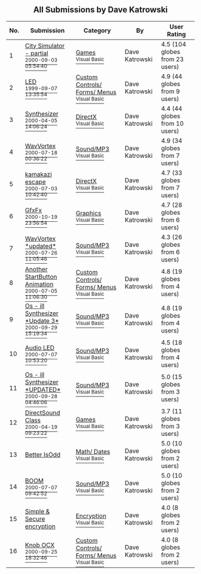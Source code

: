 ﻿<div align="center">

## All Submissions by Dave Katrowski

</div>

No.  | Submission | Category | By   | User Rating
---- | ---------- | -------- | ---- | -----------
1 | [City Simulator \- partial<br /><sup>2000-09-03 05:54:40</sup>](https://github.com/Planet-Source-Code/dave-katrowski-city-simulator-partial__1-11216) | [Games<br /><sup>Visual Basic</sup>](../ByCategory/games__1-38.md) | Dave Katrowski | 4.5 (104 globes from 23 users)
2 | [LED<br /><sup>1999-09-07 13:35:54</sup>](https://github.com/Planet-Source-Code/dave-katrowski-led__1-9237) | [Custom Controls/ Forms/  Menus<br /><sup>Visual Basic</sup>](../ByCategory/custom-controls-forms-menus__1-4.md) | Dave Katrowski | 4.9 (44 globes from 9 users)
3 | [Synthesizer<br /><sup>2000-04-05 14:06:24</sup>](https://github.com/Planet-Source-Code/dave-katrowski-synthesizer__1-7052) | [DirectX<br /><sup>Visual Basic</sup>](../ByCategory/directx__1-44.md) | Dave Katrowski | 4.4 (44 globes from 10 users)
4 | [WavVortex<br /><sup>2000-07-18 00:36:22</sup>](https://github.com/Planet-Source-Code/dave-katrowski-wavvortex__1-9850) | [Sound/MP3<br /><sup>Visual Basic</sup>](../ByCategory/sound-mp3__1-45.md) | Dave Katrowski | 4.9 (34 globes from 7 users)
5 | [kamakazi escape<br /><sup>2000-07-03 10:42:40</sup>](https://github.com/Planet-Source-Code/dave-katrowski-kamakazi-escape__1-9473) | [DirectX<br /><sup>Visual Basic</sup>](../ByCategory/directx__1-44.md) | Dave Katrowski | 4.7 (33 globes from 7 users)
6 | [GfxFx<br /><sup>2000-10-19 23:56:54</sup>](https://github.com/Planet-Source-Code/dave-katrowski-gfxfx__1-12183) | [Graphics<br /><sup>Visual Basic</sup>](../ByCategory/graphics__1-46.md) | Dave Katrowski | 4.7 (28 globes from 6 users)
7 | [WavVortex \*updated\*<br /><sup>2000-07-26 11:05:46</sup>](https://github.com/Planet-Source-Code/dave-katrowski-wavvortex-updated__1-10111) | [Sound/MP3<br /><sup>Visual Basic</sup>](../ByCategory/sound-mp3__1-45.md) | Dave Katrowski | 4.3 (26 globes from 6 users)
8 | [Another StartButton Animation<br /><sup>2000-07-05 11:06:30</sup>](https://github.com/Planet-Source-Code/dave-katrowski-another-startbutton-animation__1-9519) | [Custom Controls/ Forms/  Menus<br /><sup>Visual Basic</sup>](../ByCategory/custom-controls-forms-menus__1-4.md) | Dave Katrowski | 4.8 (19 globes from 4 users)
9 | [Os \- ill Synthesizer \*Update 3\*<br /><sup>2000-09-29 15:19:34</sup>](https://github.com/Planet-Source-Code/dave-katrowski-os-ill-synthesizer-update-3__1-11758) | [Sound/MP3<br /><sup>Visual Basic</sup>](../ByCategory/sound-mp3__1-45.md) | Dave Katrowski | 4.8 (19 globes from 4 users)
10 | [Audio LED<br /><sup>2000-07-07 10:53:20</sup>](https://github.com/Planet-Source-Code/dave-katrowski-audio-led__1-9575) | [Sound/MP3<br /><sup>Visual Basic</sup>](../ByCategory/sound-mp3__1-45.md) | Dave Katrowski | 4.5 (18 globes from 4 users)
11 | [Os \- ill Synthesizer \*UPDATED\*<br /><sup>2000-09-28 04:46:06</sup>](https://github.com/Planet-Source-Code/dave-katrowski-os-ill-synthesizer-updated__1-11727) | [Sound/MP3<br /><sup>Visual Basic</sup>](../ByCategory/sound-mp3__1-45.md) | Dave Katrowski | 5.0 (15 globes from 3 users)
12 | [DirectSound Class<br /><sup>2000-04-19 09:23:22</sup>](https://github.com/Planet-Source-Code/dave-katrowski-directsound-class__1-9307) | [Games<br /><sup>Visual Basic</sup>](../ByCategory/games__1-38.md) | Dave Katrowski | 3.7 (11 globes from 3 users)
13 | [Better IsOdd<br />](https://github.com/Planet-Source-Code/dave-katrowski-better-isodd__1-9362) | [Math/ Dates<br /><sup>Visual Basic</sup>](../ByCategory/math-dates__1-37.md) | Dave Katrowski | 5.0 (10 globes from 2 users)
14 | [BOOM<br /><sup>2000-07-07 09:42:52</sup>](https://github.com/Planet-Source-Code/dave-katrowski-boom__1-9879) | [Sound/MP3<br /><sup>Visual Basic</sup>](../ByCategory/sound-mp3__1-45.md) | Dave Katrowski | 5.0 (10 globes from 2 users)
15 | [Simple & Secure encryption<br />](https://github.com/Planet-Source-Code/dave-katrowski-simple-secure-encryption__1-9310) | [Encryption<br /><sup>Visual Basic</sup>](../ByCategory/encryption__1-48.md) | Dave Katrowski | 4.0 (8 globes from 2 users)
16 | [Knob OCX<br /><sup>2000-09-25 18:32:46</sup>](https://github.com/Planet-Source-Code/dave-katrowski-knob-ocx__1-11670) | [Custom Controls/ Forms/  Menus<br /><sup>Visual Basic</sup>](../ByCategory/custom-controls-forms-menus__1-4.md) | Dave Katrowski | 4.0 (8 globes from 2 users)

